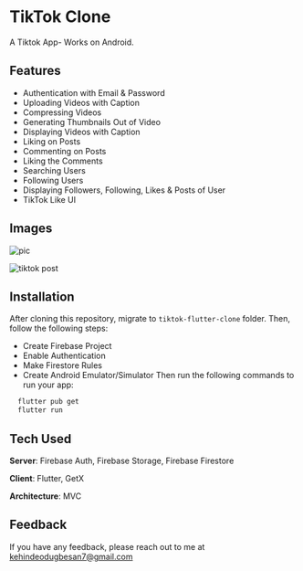 # TikTok Clone

A Tiktok App- Works on Android. 

## Features
- Authentication with Email & Password
- Uploading Videos with Caption
- Compressing Videos
- Generating Thumbnails Out of Video
- Displaying Videos with Caption
- Liking on Posts
- Commenting on Posts
- Liking the Comments
- Searching Users
- Following Users
- Displaying Followers, Following, Likes & Posts of User
- TikTok Like UI

## Images
![pic](https://github.com/kenny216/tiktok-clone-flutter/assets/127630486/a7cf78ea-83bb-4579-91e6-680936d6722e)

![tiktok post](https://github.com/kenny216/tiktok-clone-flutter/assets/127630486/2b5a7aab-0bc7-4282-851c-c904a045c87f)

## Installation
After cloning this repository, migrate to ```tiktok-flutter-clone``` folder. Then, follow the following steps:
- Create Firebase Project
- Enable Authentication
- Make Firestore Rules
- Create Android Emulator/Simulator
Then run the following commands to run your app:
```bash
  flutter pub get
  flutter run
```

## Tech Used
**Server**: Firebase Auth, Firebase Storage, Firebase Firestore

**Client**: Flutter, GetX

**Architecture**: MVC
    
## Feedback

If you have any feedback, please reach out to me at kehindeodugbesan7@gmail.com

